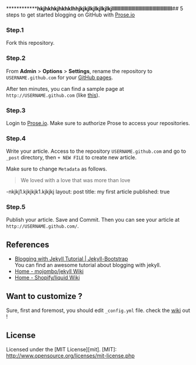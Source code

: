 ****************hkjhkhkjhkhklhhjkjkjlkjlkjlkjlkjlllllllllllllllllllllllllllllllllllllllllll****## 5 steps to get started blogging on GitHub with [Prose.io](http://prose.io/)

### Step.1
Fork this repository.

### Step.2
From **Admin** > **Options** > **Settings**, rename the repository to 
`USERNAME.github.com` for your [GitHub pages](http://pages.github.com/).

After ten minutes, you can find a sample page at `http://USERNAME.github.com`
(like [this](http://tokkono.github.com/)).

### Step.3
Login to [Prose.io](http://prose.io/). 
Make sure to authorize Prose to access your repositories.

### Step.4
Write your article. Access to the repository `USERNAME.github.com` 
and go to `_post` directory, then `+ NEW FILE` to create new article.
 
Make sure to change `Metadata` as follows.

> We loved with a love that was more than love

-nkjkj1.kjkjkjk1.kjkjkj
	layout: post
	title: my first article
	published: true

### Step.5
Publish your article. Save and Commit. Then you can see your article at 
`http://USERNAME.github.com/`.

## References
* [Blogging with Jekyll Tutorial | Jekyll-Bootstrap](http://jekyllbootstrap.com/)  
	You can find an awesome tutorial about blogging with jekyll.
* [Home - mojombo/jekyll Wiki](https://github.com/mojombo/jekyll/wiki)
* [Home - Shopify/liquid Wiki](https://github.com/Shopify/liquid/wiki)

## Want to customize ?
Sure, first and foremost, you should edit `_config.yml` file.
check the [wiki](https://github.com/tokkonopapa/jekyll-experiment/wiki) out !

## License
Licensed under the [MIT License][mit].
[MIT]: http://www.opensource.org/licenses/mit-license.php
